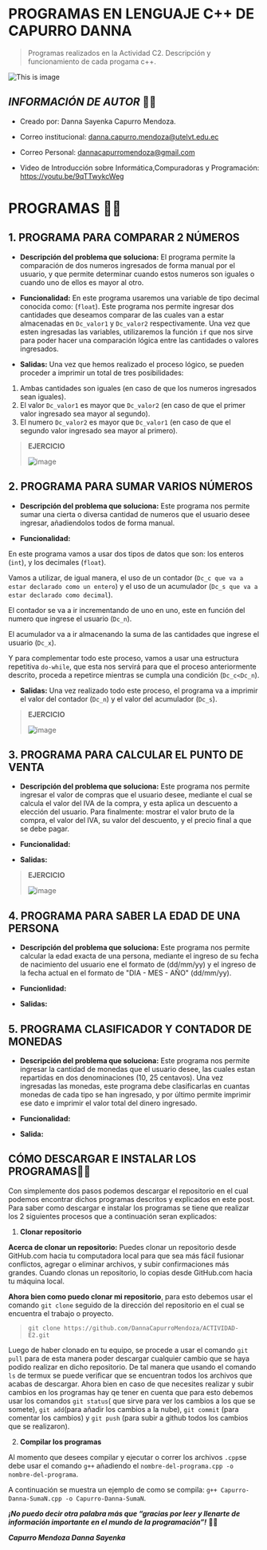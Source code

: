 # PROGRAMAS EN LENGUAJE C++ DE  CAPURRO DANNA 

>Programas realizados en la Actividad C2. Descripción y funcionamiento de cada progama c++.

![This is image](https://user-images.githubusercontent.com/101121335/169905442-4f52be26-5fe8-4503-ae45-aec1e450e4c1.png)


## ***INFORMACIÓN DE AUTOR*** 👩‍🦱                                                      
- Creado por: Danna Sayenka Capurro Mendoza.                               

- Correo institucional: danna.capurro.mendoza@utelvt.edu.ec

- Correo Personal: dannacapurromendoza@gmail.com

- Video de Introducción sobre Informática,Compuradoras y Programación: https://youtu.be/9qTTwykcWeg  
 
# **PROGRAMAS** 👩‍💻

## **1. PROGRAMA PARA COMPARAR 2 NÚMEROS**
- **Descripción del problema que soluciona:**
El programa permite la comparación de dos numeros ingresados de forma manual por el usuario, y que permite determinar cuando estos numeros son iguales o cuando uno de ellos es mayor al otro.

- **Funcionalidad:**
En este programa usaremos una variable de tipo decimal conocida como: (`float`).
Este programa nos permite ingresar dos cantidades que deseamos comparar de las cuales van a estar almacenadas en `Dc_valor1` y `Dc_valor2` respectivamente.
Una vez que esten ingresadas las variables, utilizaremos la función `if` que nos sirve para poder hacer una comparación lógica entre las cantidades o valores ingresados.

- **Salidas:** 
Una vez que hemos realizado el proceso lógico, se pueden proceder a imprimir un total de tres posibilidades:

1. Ambas cantidades son iguales (en caso de que los numeros ingresados sean iguales).
2. El valor `Dc_valor1` es mayor que `Dc_valor2` (en caso de que el primer valor ingresado sea mayor al segundo).
3. El numero `Dc_valor2` es mayor que `Dc_valor1` (en caso de que el segundo valor ingresado sea mayor al primero).

>**EJERCICIO**
>
> ![image](https://user-images.githubusercontent.com/101121335/170129806-5d9eadee-7995-4013-96e9-e4cbab4930aa.png)


## **2. PROGRAMA PARA SUMAR VARIOS NÚMEROS**
- **Descripción del problema que soluciona:**
Este programa nos permite sumar una cierta o diversa cantidad de numeros que el usuario desee ingresar, añadiendolos todos de forma manual.

- **Funcionalidad:** 

En este programa vamos a usar dos tipos de datos que son: los enteros (`int`), y los decimales (`float`). 

Vamos a utilizar, de igual manera, el uso de un contador (`Dc_c que va a estar declarado como un entero`) y el uso de un acumulador (`Dc_s que va a estar declarado como decimal`).

El contador se va a ir incrementando de uno en uno, este en función del numero que ingrese el usuario (`Dc_n`).

El acumulador va a ir almacenando la suma de las cantidades que ingrese el usuario (`Dc_x`).

Y para complementar todo este proceso, vamos a usar una estructura repetitiva `do-while`, que esta nos servirá para que el proceso anteriormente descrito, proceda a repetirce mientras se cumpla una condición (`Dc_c<Dc_n`).

- **Salidas:**
Una vez realizado todo este proceso, el programa va a imprimir el valor del contador (`Dc_n`) y el valor del acumulador (`Dc_s`).


>**EJERCICIO**
>
>![image](https://user-images.githubusercontent.com/101121335/170132059-97ec9cc1-4ba5-494e-8fe0-c2d790ab88c2.png)



## **3. PROGRAMA PARA CALCULAR EL PUNTO DE VENTA**
- **Descripción del problema que soluciona:**
Este programa nos permite ingresar el valor de compras que el usuario desee, mediante el cual se calcula el valor del IVA de la compra, y esta aplica un descuento a elección del usuario. Para finalmente: mostrar el valor bruto de la compra, el valor del IVA, su valor del descuento, y el precio final a que se debe pagar.

- **Funcionalidad:**



- **Salidas:**


>**EJERCICIO**
>
>![image](https://user-images.githubusercontent.com/101121335/170134503-edfbcc12-9f78-4fcc-a80f-aa7edbd7b3f7.png)


## **4. PROGRAMA PARA SABER LA EDAD DE UNA PERSONA**
- **Descripción del problema que soluciona:**
Este programa nos permite calcular la edad exacta de una persona, mediante el ingreso de su fecha de nacimiento del usuario ene el formato de (dd/mm/yy) y el ingreso de la fecha actual en el formato de "DIA - MES - AÑO" (dd/mm/yy).


- **Funcionlidad:**
- **Salidas:**

## **5. PROGRAMA CLASIFICADOR Y CONTADOR DE MONEDAS**
- **Descripción del problema que soluciona:**
Este programa nos permite ingresar la cantidad de monedas que el usuario desee, las cuales estan repartidas en dos denominaciones (10, 25 centavos). Una vez ingresadas las monedas, este programa debe clasificarlas en cuantas monedas de cada tipo se han ingresado, y por último permite imprimir ese dato e imprimir el valor total del dinero ingresado.


- **Funcionalidad:**
- **Salida:** 

## **CÓMO DESCARGAR E INSTALAR LOS PROGRAMAS**👩‍💻 
Con simplemente dos pasos podemos descargar el repositorio en el cual podemos encontrar dichos programas descritos y explicados en este post. Para saber como descargar e instalar los programas se tiene que realizar los 2 siguientes procesos que a continuación seran explicados:

1. **Clonar repositorio**

**Acerca de clonar un repositorio:**  Puedes clonar un repositorio desde GitHub.com hacia tu computadora local para que sea más fácil fusionar conflictos, agregar o eliminar archivos, y subir confirmaciones más grandes. Cuando clonas un repositorio, lo copias desde GitHub.com hacia tu máquina local.

**Ahora bien como puedo clonar mi repositorio**, para esto debemos usar el comando `git clone` seguido de la dirección del repositorio en el cual se encuentra el trabajo o proyecto.
> `git clone https://github.com/DannaCapurroMendoza/ACTIVIDAD-E2.git`

Luego de haber clonado en tu equipo, se procede a usar el comando `git pull` para de esta manera poder descargar cualquier cambio que se haya podido realizar en dicho repositorio.
De tal manera que usando el comando `ls` de termux se puede verificar que se encuentran todos los archivos que acabas de descargar.
Ahora bien en caso de que necesites realizar y subir cambios en los programas hay qe tener en cuenta que para esto debemos usar los comandos `git status`( que sirve para ver los cambios a los que se somete), `git add`(para añadir los cambios a la nube), `git commit`  (para comentar los cambios) y `git push` (para subir a github todos los cambios que se realizaron).

2. **Compilar los programas**

Al momento que desees compilar y ejecutar o correr los archivos `.cpp`se debe usar el comando `g++` añadiendo el 
`nombre-del-programa.cpp -o nombre-del-programa`.

A continuación se muestra un ejemplo de como se compila: 
`g++ Capurro-Danna-SumaN.cpp -o Capurro-Danna-SumaN`.




_**¡No puedo decir otra palabra más que “gracias por leer y llenarte de información importante en el mundo de la programación”!**_ 👩‍💻


_******Capurro Mendoza Danna Sayenka******_ 

